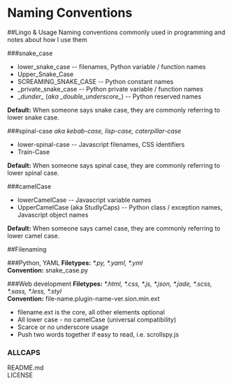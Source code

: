 Naming Conventions
==================

##Lingo & Usage
Naming conventions commonly used in programming and notes about how I use them

###snake_case
* lower_snake_case -- filenames, Python variable / function names
* Upper_Snake_Case
* SCREAMING_SNAKE_CASE -- Python constant names
* _private_snake_case -- Python private variable / function names
* \__dunder\__ (*aka \__double_underscore\__*) -- Python reserved names

**Default:** When someone says snake case, they are commonly referring to lower snake case.
 
###spinal-case
*aka kebab-case, lisp-case, caterpillar-case*  
* lower-spinal-case -- Javascript filenames, CSS identifiers  
* Train-Case  

**Default:** When someone says spinal case, they are commonly referring to lower spinal case.

###camelCase
* lowerCamelCase -- Javascript variable names  
* UpperCamelCase (aka StudlyCaps) -- Python class / exception names, Javascript object names

**Default:** When someone says camel case, they are commonly referring to lower camel case.

##Filenaming

###Python, YAML
**Filetypes:** _*.py, *.yaml, *.yml_  
**Convention:** snake_case.py  

###Web development
**Filetypes:** _*.html, *.css, *.js, *.json, *.jade, *.scss, *.sass, *.less, *.styl_  
**Convention:** file-name.plugin-name-ver.sion.min.ext  
* filename.ext is the core, all other elements optional
* All lower case - no camelCase (universal compatibility)
* Scarce or no underscore usage
* Push two words together if easy to read, i.e. scrollspy.js

### ALLCAPS
README.md  
LICENSE  

